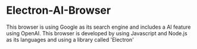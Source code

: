 # Electron-AI-Browser
This browser is using Google as its search engine and includes a AI feature using OpenAI.
This browser is developed by using Javascript and Node.js as its languages and using a library called 'Electron'